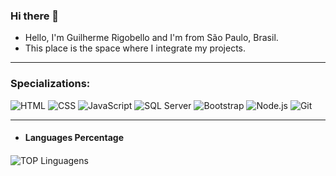 ### Hi there 👋


- Hello, I'm Guilherme Rigobello and I'm from São Paulo, Brasil. 
- This place is the space where I integrate my projects.

***

 ### Specializations: 

![HTML](https://img.shields.io/badge/HTML5-orange?logo=html5&logoColor=white)
![CSS](https://img.shields.io/badge/CSS3-blue?logo=css3&logoColor=white)
![JavaScript](https://img.shields.io/badge/JavaScript-yellow?logo=javascript&logoColor=white)
![SQL Server](https://img.shields.io/badge/SQL%20Server-CC2927?logo=microsoft-sql-server&logoColor=white)
![Bootstrap](https://img.shields.io/badge/Bootstrap-563D7C?logo=bootstrap&logoColor=white)
![Node.js](https://img.shields.io/badge/Node.js-339933?logo=node.js&logoColor=white)
![Git](https://img.shields.io/badge/Git-F05032?logo=git&logoColor=white)




***

- <h4>Languages Percentage<h4>

![TOP Linguagens](https://github-readme-stats.vercel.app/api/top-langs/?username=Guilherme-Rigobello&layout=compact&theme=dracula)



